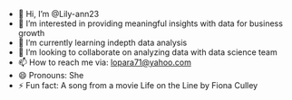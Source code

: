 - 👋 Hi, I’m @Lily-ann23
- 👀 I’m interested in providing meaningful insights with data for business growth
- 🌱 I’m currently learning indepth data analysis
- 💞️ I’m looking to collaborate on analyzing data with data science team
- 📫 How to reach me via: lopara71@yahoo.com
- 😄 Pronouns: She
- ⚡ Fun fact: A song from a movie Life on the Line by Fiona Culley

<!---
Lily-ann23/Lily-ann23 is a ✨ special ✨ repository because its `README.md` (this file) appears on your GitHub profile.
You can click the Preview link to take a look at your changes.
--->
